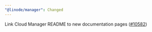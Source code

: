 ```yaml
---
"@linode/manager": Changed
---
```


Link Cloud Manager README to new documentation pages ([#10582](https://github.com/linode/manager/pull/10582))
